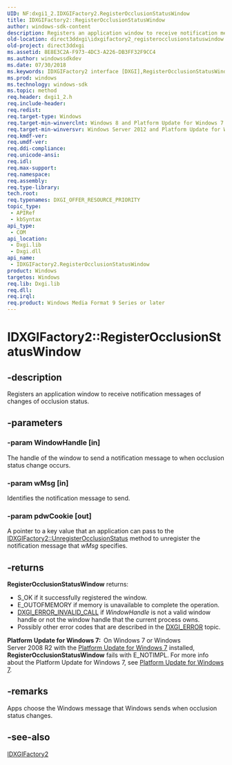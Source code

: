 ```yaml
---
UID: NF:dxgi1_2.IDXGIFactory2.RegisterOcclusionStatusWindow
title: IDXGIFactory2::RegisterOcclusionStatusWindow
author: windows-sdk-content
description: Registers an application window to receive notification messages of changes of occlusion status.
old-location: direct3ddxgi\idxgifactory2_registerocclusionstatuswindow.htm
old-project: direct3ddxgi
ms.assetid: 8E8E3C2A-F973-4DC3-A226-DB3FF32F9CC4
ms.author: windowssdkdev
ms.date: 07/30/2018
ms.keywords: IDXGIFactory2 interface [DXGI],RegisterOcclusionStatusWindow method, IDXGIFactory2.RegisterOcclusionStatusWindow, IDXGIFactory2::RegisterOcclusionStatusWindow, RegisterOcclusionStatusWindow, RegisterOcclusionStatusWindow method [DXGI], RegisterOcclusionStatusWindow method [DXGI],IDXGIFactory2 interface, direct3ddxgi.idxgifactory2_registerocclusionstatuswindow, dxgi1_2/IDXGIFactory2::RegisterOcclusionStatusWindow
ms.prod: windows
ms.technology: windows-sdk
ms.topic: method
req.header: dxgi1_2.h
req.include-header: 
req.redist: 
req.target-type: Windows
req.target-min-winverclnt: Windows 8 and Platform Update for Windows 7 [desktop apps only]
req.target-min-winversvr: Windows Server 2012 and Platform Update for Windows Server 2008 R2 [desktop apps only]
req.kmdf-ver: 
req.umdf-ver: 
req.ddi-compliance: 
req.unicode-ansi: 
req.idl: 
req.max-support: 
req.namespace: 
req.assembly: 
req.type-library: 
tech.root: 
req.typenames: DXGI_OFFER_RESOURCE_PRIORITY
topic_type:
 - APIRef
 - kbSyntax
api_type:
 - COM
api_location:
 - Dxgi.lib
 - Dxgi.dll
api_name:
 - IDXGIFactory2.RegisterOcclusionStatusWindow
product: Windows
targetos: Windows
req.lib: Dxgi.lib
req.dll: 
req.irql: 
req.product: Windows Media Format 9 Series or later
---
```


# IDXGIFactory2::RegisterOcclusionStatusWindow


## -description


Registers an application window to receive notification messages of changes of occlusion status.


## -parameters




### -param WindowHandle [in]

The handle of the window to send a notification message to when occlusion status change occurs.


### -param wMsg [in]

Identifies the notification message to send. 


### -param pdwCookie [out]

A pointer to a key value that an application can pass to the <a href="https://msdn.microsoft.com/754A627C-0365-4AF5-A6DF-A8D646254ECF">IDXGIFactory2::UnregisterOcclusionStatus</a> method  to unregister the notification message that <i>wMsg</i> specifies.


## -returns



<b>RegisterOcclusionStatusWindow</b> returns:
        <ul>
<li>S_OK if it successfully registered the window.</li>
<li>E_OUTOFMEMORY if memory is unavailable to complete the operation.</li>
<li>
<a href="https://msdn.microsoft.com/9aa7dd65-6bf9-4731-8085-a9eab4224cdd">DXGI_ERROR_INVALID_CALL</a>  if <i>WindowHandle</i> is not a valid window handle or not the window handle that the current process owns.</li>
<li>Possibly other error codes that are described in the <a href="https://msdn.microsoft.com/9aa7dd65-6bf9-4731-8085-a9eab4224cdd">DXGI_ERROR</a> topic.</li>
</ul>


<b>Platform Update for Windows 7:  </b>On Windows 7 or Windows Server 2008 R2 with the <a href="http://support.microsoft.com/kb/2670838">Platform Update for Windows 7</a> installed, <b>RegisterOcclusionStatusWindow</b> fails with E_NOTIMPL. For more info about the Platform Update for Windows 7, see <a href="https://msdn.microsoft.com/C6DC0D38-E17C-4924-AF7C-6AE74C6C50D1">Platform Update for Windows 7</a>. 




## -remarks



Apps choose the Windows message that Windows sends when occlusion status changes.




## -see-also




<a href="https://msdn.microsoft.com/D4F210E1-E184-410A-947A-22ED47B3E9F3">IDXGIFactory2</a>
 

 

